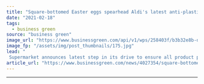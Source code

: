 ```yaml
---
title: "Square-bottomed Easter eggs spearhead Aldi's latest anti-plastics drive"
date: "2021-02-18"
tags: 
  - business green
source: "business green"
image_url: "https://www.businessgreen.com/api/v1/wps/258403f/b3b32e8b-d9e0-4947-a276-1bddbcc3bd56/2/Aldi-Geo-Egg-plastic-free-image-185x114.jpg"
image_fp: "/assets/img/post_thumbnails/175.jpg"
lead: "
 Supermarket announces latest step in its drive to ensure all product packaging is reusable, recyclable or compostable by the end of 2025 ..."
article_url: "https://www.businessgreen.com/news/4027354/square-bottomed-easter-eggs-spearhead-aldi-anti-plastics-drive"
---
```


---
